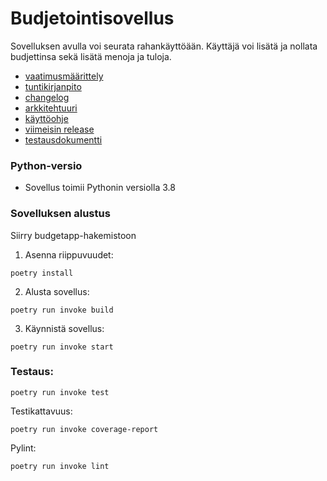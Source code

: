 # Budjetointisovellus
Sovelluksen avulla voi seurata rahankäyttöään. Käyttäjä voi lisätä ja nollata budjettinsa sekä lisätä menoja ja tuloja.
- [vaatimusmäärittely](https://github.com/eerolasi/ot-harjoitustyo/blob/master/budgetapp/dokumentaatio/vaatimusmaarittely.md)  
- [tuntikirjanpito](https://github.com/eerolasi/ot-harjoitustyo/blob/master/budgetapp/dokumentaatio/tuntikirjanpito.md)  
- [changelog](https://github.com/eerolasi/ot-harjoitustyo/blob/master/budgetapp/dokumentaatio/changelog.md)
- [arkkitehtuuri](https://github.com/eerolasi/ot-harjoitustyo/blob/master/budgetapp/dokumentaatio/arkkitehtuuri.md)
- [käyttöohje](https://github.com/eerolasi/ot-harjoitustyo/blob/master/budgetapp/dokumentaatio/kayttoohje.md)
- [viimeisin release](https://github.com/eerolasi/ot-harjoitustyo/releases/tag/loppupalautus)
- [testausdokumentti](https://github.com/eerolasi/ot-harjoitustyo/blob/master/budgetapp/dokumentaatio/testausdokumentti.md)
### Python-versio  
- Sovellus toimii Pythonin versiolla 3.8

### Sovelluksen alustus
Siirry budgetapp-hakemistoon
1. Asenna riippuvuudet:  

```
poetry install
```
2. Alusta sovellus:
``` 
poetry run invoke build
```
3. Käynnistä sovellus:
```
poetry run invoke start
```

### Testaus:
```
poetry run invoke test 
```
Testikattavuus:
```
poetry run invoke coverage-report
```
Pylint:
```
poetry run invoke lint
```


